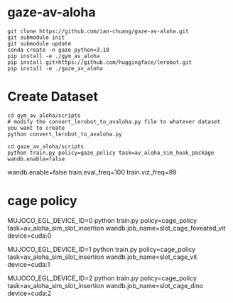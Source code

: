 # gaze-av-aloha

```
git clone https://github.com/ian-chuang/gaze-av-aloha.git
git submodule init
git submodule update
conda create -n gaze python=3.10
pip install -e ./gym_av_aloha
pip install git+https://github.com/huggingface/lerobot.git
pip install -e ./gaze_av_aloha
```

# Create Dataset

```
cd gym_av_aloha/scripts
# modify the convert_lerobot_to_avaloha.py file to whatever dataset you want to create
python convert_lerobot_to_avaloha.py
```

```
cd gaze_av_aloha/scripts
python train.py policy=gaze_policy task=av_aloha_sim_hook_package wandb.enable=false 
```

wandb.enable=false train.eval_freq=100 train.viz_freq=99

# cage policy 

MUJOCO_EGL_DEVICE_ID=0 python train.py policy=cage_policy task=av_aloha_sim_slot_insertion wandb.job_name=slot_cage_foveated_vit device=cuda:0 

MUJOCO_EGL_DEVICE_ID=1 python train.py policy=cage_policy task=av_aloha_sim_slot_insertion wandb.job_name=slot_cage_vit device=cuda:1

MUJOCO_EGL_DEVICE_ID=2 python train.py policy=cage_policy task=av_aloha_sim_slot_insertion wandb.job_name=slot_cage_dino device=cuda:2
